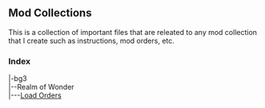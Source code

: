 ## Mod Collections
This is a collection of important files that are releated to any mod collection that I create such as instructions, mod orders, etc.

### Index
|-bg3\
|--Realm of Wonder\
|---[Load Orders](https://github.com/callmethomastech/modcollections/tree/main/bg3/Realm%20of%20Wonder/Load%20Orders)